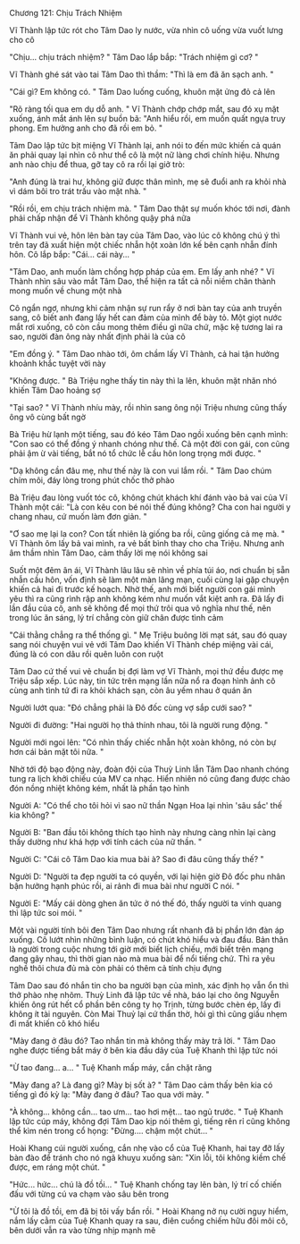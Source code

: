 




Chương 121: Chịu Trách Nhiệm

Vĩ Thành lập tức rót cho Tâm Dao ly nước, vừa nhìn cô uống vừa vuốt lưng cho cô

"Chịu... chịu trách nhiệm? " Tâm Dao lắp bắp: "Trách nhiệm gì cơ? "

Vĩ Thành ghé sát vào tai Tâm Dao thì thầm: "Thì là em đã ăn sạch anh. "

"Cái gì? Em không có. " Tâm Dao luống cuống, khuôn mặt ửng đỏ cả lên

"Rõ ràng tối qua em dụ dỗ anh. " Vĩ Thành chớp chớp mắt, sau đó xụ mặt xuống, ánh mắt ánh lên sự buồn bã: "Anh hiểu rồi, em muốn quất ngựa truy phong. Em hưởng anh cho đã rồi em bỏ. "

Tâm Dao lập tức bịt miệng Vĩ Thành lại, anh nói to đến mức khiến cả quán ăn phải quay lại nhìn cô như thể cô là một nữ làng chơi chính hiệu. Nhưng anh nào chịu để thua, gỡ tay cô ra rồi lại giở trò:

"Anh đúng là trai hư, không giữ được thân mình, mẹ sẽ đuổi anh ra khỏi nhà vì dám bôi tro trát trấu vào mặt nhà. "

"Rồi rồi, em chịu trách nhiệm mà. " Tâm Dao thật sự muốn khóc tới nơi, đành phải chấp nhận để Vĩ Thành không quậy phá nữa

Vĩ Thành vui vẻ, hôn lên bàn tay của Tâm Dao, vào lúc cô không chú ý thì trên tay đã xuất hiện một chiếc nhẫn hột xoàn lớn kế bên cạnh nhẫn đính hôn. Cô lắp bắp: "Cái... cái này... "

"Tâm Dao, anh muốn làm chồng hợp pháp của em. Em lấy anh nhé? " Vĩ Thành nhìn sâu vào mắt Tâm Dao, thể hiện ra tất cả nỗi niềm chân thành mong muốn về chung một nhà

Cô ngẩn ngơ, nhưng khi cảm nhận sự run rẩy ở nơi bàn tay của anh truyền sang, cô biết anh đang lấy hết can đảm của mình để bày tỏ. Một giọt nước mắt rơi xuống, cô còn cầu mong thêm điều gì nữa chứ, mặc kệ tương lai ra sao, người đàn ông này nhất định phải là của cô

"Em đồng ý. " Tâm Dao nhào tới, ôm chầm lấy Vĩ Thành, cả hai tận hưởng khoảnh khắc tuyệt vời này

"Không được. " Bà Triệu nghe thấy tin này thì la lên, khuôn mặt nhăn nhó khiến Tâm Dao hoảng sợ


"Tại sao? " Vĩ Thành nhíu mày, rồi nhìn sang ông nội Triệu nhưng cũng thấy ông vô cùng bất ngờ

Bà Triệu hừ lạnh một tiếng, sau đó kéo Tâm Dao ngồi xuống bên cạnh mình: "Con sao có thể đồng ý nhanh chóng như thế. Cả một đời con gái, con cũng phải ậm ừ vài tiếng, bắt nó tổ chức lễ cầu hôn long trọng mới được. "

"Dạ không cần đâu mẹ, như thế này là con vui lắm rồi. " Tâm Dao chúm chím môi, đáy lòng trong phút chốc thở phào

Bà Triệu đau lòng vuốt tóc cô, không chút khách khí đánh vào bả vai của Vĩ Thành một cái: "Là con kêu con bé nói thế đúng không? Cha con hai người y chang nhau, cứ muốn làm đơn giản. "

"Ơ sao mẹ lại la con? Con tất nhiên là giống ba rồi, cũng giống cả mẹ mà. " Vĩ Thành ôm lấy bả vai mình, ra vẻ bất bình thay cho cha Triệu. Nhưng anh âm thầm nhìn Tâm Dao, cảm thấy lời mẹ nói không sai

Suốt một đêm ân ái, Vĩ Thành lâu lâu sẽ nhìn về phía túi áo, nơi chuẩn bị sẵn nhẫn cầu hôn, vốn định sẽ làm một màn lãng mạn, cuối cùng lại gặp chuyện khiến cả hai đi trước kế hoạch. Nhờ thế, anh mới biết người con gái mình yêu thì ra cũng rình rập anh không kém như muốn vắt kiệt anh ra. Đã lấy đi lần đầu của cô, anh sẽ không để mọi thứ trôi qua vô nghĩa như thế, nên trong lúc ăn sáng, lý trí chẳng còn giữ chân được tình cảm

"Cái thằng chẳng ra thể thống gì. " Mẹ Triệu buông lời mạt sát, sau đó quay sang nói chuyện vui vẻ với Tâm Dao khiến Vĩ Thành chép miệng vài cái, đúng là có con dâu rồi quên luôn con ruột

Tâm Dao cứ thế vui vẻ chuẩn bị đợi làm vợ Vĩ Thành, mọi thứ đều được mẹ Triệu sắp xếp. Lúc này, tin tức trên mạng lần nữa nổ ra đoạn hình ảnh cô cùng anh tình tứ đi ra khỏi khách sạn, còn âu yếm nhau ở quán ăn

Người lướt qua: "Đó chẳng phải là Đô đốc cùng vợ sắp cưới sao? "

Người đi đường: "Hai người họ thả thính nhau, tôi là người rung động. "

Người mới ngoi lên: "Có nhìn thấy chiếc nhẫn hột xoàn không, nó còn bự hơn cái bản mặt tôi nữa. "

Nhờ tới độ bạo động này, đoàn đội của Thuỳ Linh lẫn Tâm Dao nhanh chóng tung ra lịch khởi chiếu của MV ca nhạc. Hiển nhiên nó cũng đang được chào đón nồng nhiệt không kém, nhất là phần tạo hình

Người A: "Có thể cho tôi hỏi vì sao nữ thần Ngạn Hoa lại nhìn 'sâu sắc' thế kia không? "


Người B: "Ban đầu tôi không thích tạo hình này nhưng càng nhìn lại càng thấy dường như khá hợp với tính cách của nữ thần. "

Người C: "Cái cô Tâm Dao kia mua bài à? Sao đi đâu cũng thấy thế? "

Người D: "Người ta đẹp người ta có quyền, với lại hiện giờ Đô đốc phu nhân bận hưởng hạnh phúc rồi, ai rảnh đi mua bài như người C nói. "

Người E: "Mấy cái dòng ghen ăn tức ở nó thế đó, thấy người ta vinh quang thì lập tức soi mói. "

Một vài người tính bôi đen Tâm Dao nhưng rất nhanh đã bị phần lớn đàn áp xuống. Cô lướt nhìn những bình luận, có chút khó hiểu và đau đầu. Bản thân là người trong cuộc nhưng tới giờ mới biết lịch chiếu, mới biết trên mạng đang gây nhau, thì thời gian nào mà mua bài để nổi tiếng chứ. Thì ra yêu nghề thôi chưa đủ mà còn phải có thêm cả tính chịu đựng

Tâm Dao sau đó nhắn tin cho ba người bạn của mình, xác định họ vẫn ổn thì thở phào nhẹ nhõm. Thuỳ Linh đã lập tức về nhà, báo lại cho ông Nguyễn khiến ông rút hết cổ phần bên công ty họ Trịnh, từng bước chèn ép, lấy đi không ít tài nguyên. Còn Mai Thuỷ lại cứ thẩn thờ, hỏi gì thì cũng giấu nhẹm đi mất khiến cô khó hiểu

"Mày đang ở đâu đó? Tao nhắn tin mà không thấy mày trả lời. " Tâm Dao nghe được tiếng bắt máy ở bên kia đầu dây của Tuệ Khanh thì lập tức nói

"Ừ tao đang... a... " Tuệ Khanh mấp máy, cắn chặt răng

"Mày đang a? Là đang gì? Mày bị sốt à? " Tâm Dao cảm thấy bên kia có tiếng gì đó kỳ lạ: "Mày đang ở đâu? Tao qua với mày. "

"À không... không cần... tao ưm... tao hơi mệt... tao ngủ trước. " Tuệ Khanh lập tức cúp máy, không đợi Tâm Dao kịp nói thêm gì, tiếng rên rỉ cũng không thể kìm nén trong cổ họng: "Đừng.... chậm một chút... "

Hoài Khang cúi người xuống, cắn nhẹ vào cổ của Tuệ Khanh, hai tay đỡ lấy bàn đào để tránh cho nó ngã khuỵu xuống sàn: "Xin lỗi, tôi không kiềm chế được, em ráng một chút. "

"Hức... hức... chú là đồ tồi... " Tuệ Khanh chống tay lên bàn, lý trí cố chiến đấu với từng cú va chạm vào sâu bên trong

"Ừ tôi là đồ tồi, em đã bị tôi vấy bẩn rồi. " Hoài Khang nở nụ cười nguy hiểm, nắm lấy cằm của Tuệ Khanh quay ra sau, điên cuồng chiếm hữu đôi môi cô, bên dưới vẫn ra vào từng nhịp mạnh mẽ




